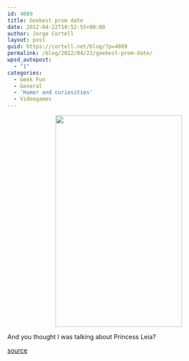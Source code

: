 ```yaml
---
id: 4089
title: Geekest prom date
date: 2012-04-22T10:52:55+00:00
author: Jorge Cortell
layout: post
guid: https://cortell.net/blog/?p=4089
permalink: /blog/2012/04/22/geekest-prom-date/
wpsd_autopost:
  - "1"
categories:
  - Geek Fun
  - General
  - 'Humor and curiosities'
  - Videogames
---
```

<p style="text-align: center">
  <img class="aligncenter" title="Xbox" src="https://i.imgur.com/QSm9c.jpg" alt="" width="287" height="480" />
</p>

And you thought I was talking about Princess Leia?

<a title="https://i.reddit.com/user/ladybro" href="https://i.reddit.com/user/ladybro" target="_blank">source</a>